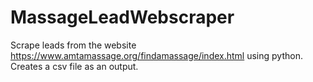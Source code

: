 # MassageLeadWebscraper
Scrape leads from the website https://www.amtamassage.org/findamassage/index.html using python.
Creates a csv file as an output.
